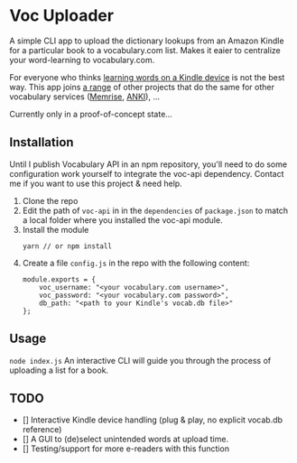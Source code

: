 # Voc Uploader

A simple CLI app to upload the dictionary lookups from an Amazon Kindle for a particular book to a vocabulary.com list. Makes it eaier to centralize your word-learning to vocabulary.com.

For everyone who thinks [learning words on a Kindle device](https://www.dummies.com/consumer-electronics/tablets/kindle/how-to-use-vocabulary-builder-on-your-kindle-paperwhite/) is not the best way. This app joins [a range](https://github.com/search?p=1&q=kindle+vocabulary&type=Repositories) of other projects that do the same for other vocabulary services ([Memrise](https://github.com/jaroslawhartman/kindle-to-memrise), [ANKI](https://github.com/NdYAG/Kindle2Anki)), ...

Currently only in a proof-of-concept state...

## Installation

Until I publish Vocabulary API in an npm repository, you'll need to do some configuration work yourself to integrate the voc-api dependency. Contact me if you want to use this project & need help.

1. Clone the repo
2. Edit the path of `voc-api` in in the `dependencies` of `package.json` to match a local folder where you installed the voc-api module.
3. Install the module
    ```
    yarn // or npm install
    ```
4. Create a file `config.js` in the repo with the following content:
    ```
    module.exports = {
        voc_username: "<your vocabulary.com username>",
        voc_password: "<your vocabulary.com password>",
        db_path: "<path to your Kindle's vocab.db file>"
    };
    ```
## Usage

```node index.js```
An interactive CLI will guide you through the process of uploading a list for a book.

## TODO

- [] Interactive Kindle device handling (plug & play, no explicit vocab.db reference)
- [] A GUI to (de)select unintended words at upload time.
- [] Testing/support for more e-readers with this function